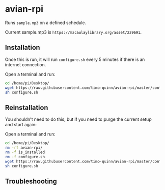 # avian-rpi

Runs `sample.mp3` on a defined schedule.

Current sample.mp3 is `https://macaulaylibrary.org/asset/229691`.

## Installation

Once this is run, it will run `configure.sh` every 5 minutes if there is an internet connection.

Open a terminal and run:

``` bash
cd /home/pi/Desktop/
wget https://raw.githubusercontent.com/timo-quinn/avian-rpi/master/configure.sh
sh configure.sh
```

## Reinstallation

You shouldn't need to do this, but if you need to purge the current setup and start again:

Open a terminal and run:

``` bash
cd /home/pi/Desktop/
rm -rf avian-rpi/
rm -f is_installed
rm -f configure.sh
wget https://raw.githubusercontent.com/timo-quinn/avian-rpi/master/configure.sh
sh configure.sh
```

## Troubleshooting


